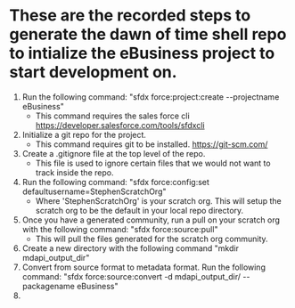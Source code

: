 # These are the recorded steps to generate the dawn of time shell repo to intialize the eBusiness project to start development on.
1. Run the following command: "sfdx force:project:create --projectname eBusiness" 
    - This command requires the sales force cli https://developer.salesforce.com/tools/sfdxcli
2. Initialize a git repo for the project.
    - This command requires git to be installed. https://git-scm.com/
3. Create a .gitignore file at the top level of the repo.
    - This file is used to ignore certain files that we would not want to track inside the repo.
4. Run the following command: "sfdx force:config:set defaultusername=StephenScratchOrg" 
    - Where 'StephenScratchOrg' is your scratch org. This will setup the scratch org to be the default in your local repo directory.
5. Once you have a generated community, run a pull on your scratch org with the following command: "sfdx force:source:pull"
    - This will pull the files generated for the scratch org community. 
6. Create a new directory with the following command "mkdir mdapi_output_dir"
7. Convert from source format to metadata format. Run the following command: "sfdx force:source:convert -d mdapi_output_dir/ --packagename eBusiness" 
8. 